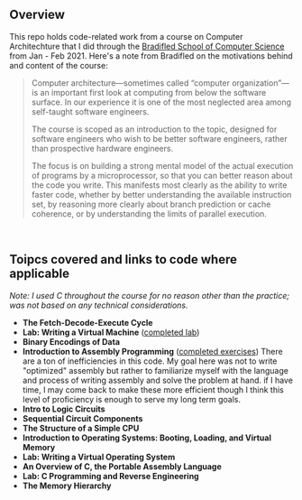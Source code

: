 ## Overview

This repo holds code-related work from a course on Computer Architechture that I did through the [Bradifled School of Computer Science](https://bradfieldcs.com/courses/architecture/) from Jan - Feb 2021. Here's a note from Bradifled on the motivations behind and content of the course:
> Computer architecture—sometimes called “computer organization”—is an important first look at computing from below the software surface. In our experience it is one of the most neglected area among self-taught software engineers.
>
> The course is scoped as an introduction to the topic, designed for software engineers who wish to be better software engineers, rather than prospective hardware engineers.
>
> The focus is on building a strong mental model of the actual execution of programs by a microprocessor, so that you can better reason about the code you write. This manifests most clearly as the ability to write faster code, whether by better understanding the available instruction set, by reasoning more clearly about branch prediction or cache coherence, or by understanding the limits of parallel execution.  

<p>&nbsp;</p>

## Toipcs covered and links to code where applicable
_Note: I used C throughout the course for no reason other than the practice; was not based on any technical considerations._
* **The Fetch-Decode-Execute Cycle**
* **Lab: Writing a Virtual Machine** ([completed lab](https://github.com/will-sauer/bradfieldcs-arch/tree/main/toy-vm))
* **Binary Encodings of Data**
* **Introduction to Assembly Programming** ([completed exercises](https://github.com/will-sauer/bradfieldcs-arch/tree/main/MIPS_assembly))
There are a ton of inefficiencies in this code. My goal here was not to write "optimized" assembly but rather to familiarize myself with the language and process of writing assembly and solve the problem at hand. if I have time, I may come back to make these more efficient though I think  this level of proficiency is enough to serve my long term goals.
* **Intro to Logic Circuits**
* **Sequential Circuit Components**
* **The Structure of a Simple CPU**
* **Introduction to Operating Systems: Booting, Loading, and Virtual Memory**
* **Lab: Writing a Virtual Operating System**
* **An Overview of C, the Portable Assembly Language**
* **Lab: C Programming and Reverse Engineering**
* **The Memory Hierarchy**

